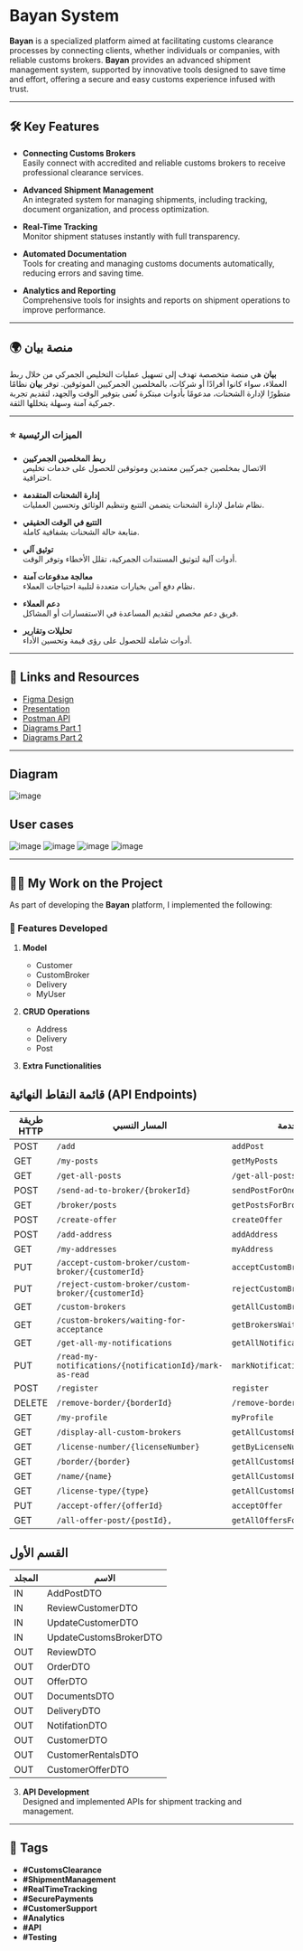 # Bayan System

**Bayan** is a specialized platform aimed at facilitating customs clearance processes by connecting clients, whether individuals or companies, with reliable customs brokers. **Bayan** provides an advanced shipment management system, supported by innovative tools designed to save time and effort, offering a secure and easy customs experience infused with trust.

---

## 🛠 Key Features

- **Connecting Customs Brokers**  
  Easily connect with accredited and reliable customs brokers to receive professional clearance services.

- **Advanced Shipment Management**  
  An integrated system for managing shipments, including tracking, document organization, and process optimization.

- **Real-Time Tracking**  
  Monitor shipment statuses instantly with full transparency.

- **Automated Documentation**  
  Tools for creating and managing customs documents automatically, reducing errors and saving time.


- **Analytics and Reporting**  
  Comprehensive tools for insights and reports on shipment operations to improve performance.

---

## 🌍 منصة بيان

**بيان** هي منصة متخصصة تهدف إلى تسهيل عمليات التخليص الجمركي من خلال ربط العملاء، سواء كانوا أفرادًا أو شركات، بالمخلصين الجمركيين الموثوقين. توفر **بيان** نظامًا متطورًا لإدارة الشحنات، مدعومًا بأدوات مبتكرة تُعنى بتوفير الوقت والجهد، لتقديم تجربة جمركية آمنة وسهلة يتخللها الثقة.

---

### ⭐️ الميزات الرئيسية

- **ربط المخلصين الجمركيين**  
  الاتصال بمخلصين جمركيين معتمدين وموثوقين للحصول على خدمات تخليص احترافية.

- **إدارة الشحنات المتقدمة**  
  نظام شامل لإدارة الشحنات يتضمن التتبع وتنظيم الوثائق وتحسين العمليات.

- **التتبع في الوقت الحقيقي**  
  متابعة حالة الشحنات بشفافية كاملة.

- **توثيق آلي**  
  أدوات آلية لتوثيق المستندات الجمركية، تقلل الأخطاء وتوفر الوقت.

- **معالجة مدفوعات آمنة**  
  نظام دفع آمن بخيارات متعددة لتلبية احتياجات العملاء.

- **دعم العملاء**  
  فريق دعم مخصص لتقديم المساعدة في الاستفسارات أو المشاكل.

- **تحليلات وتقارير**  
  أدوات شاملة للحصول على رؤى قيمة وتحسين الأداء.

---

## 🔗 Links and Resources

- [Figma Design](#)  
- [Presentation](#)  
- [Postman API](https://documenter.getpostman.com/view/40740226/2sAYJAcwpL)  
- [Diagrams Part 1](#)  
- [Diagrams Part 2](#)

---
## Diagram
![image](https://github.com/user-attachments/assets/f8633fc7-8efe-4132-9a1e-bdd2a552a960)

## User cases 
![image](https://github.com/user-attachments/assets/44bb88da-2b41-4cf2-82bd-64e8a707ab90)
![image](https://github.com/user-attachments/assets/50c32047-16e0-4025-84fb-0b57b66e7916)
![image](https://github.com/user-attachments/assets/3ae585af-cfe2-4b43-a2aa-85fa439262da)
![image](https://github.com/user-attachments/assets/8eed383e-5e78-4a1d-9e8d-17e3fdf6f797)

----
## 👩‍💻 My Work on the Project

As part of developing the **Bayan** platform, I implemented the following:

### 🚀 Features Developed

1. **Model**  
   - Customer
   - CustomBroker
   - Delivery
   - MyUser
1. **CRUD Operations**  
   - Address
   - Delivery
   - Post


2. **Extra Functionalities**  
## قائمة النقاط النهائية (API Endpoints)

| **طريقة HTTP** | **المسار النسبي**                                    | **ميثود الخدمة**                |
|----------------|------------------------------------------------------|----------------------------------|
| POST           | `/add`                                               | `addPost`             |
| GET            | `/my-posts                      `                    | `getMyPosts`           |
| GET            | `/get-all-posts`                                     | `/get-all-posts`             |
| POST            | `/send-ad-to-broker/{brokerId}`                      | `sendPostForOneBroker`           |
| GET            | `/broker/posts`                                       | `getPostsForBroker`       |
| POST            | `/create-offer`                                       | `createOffer`                    |
| POST            | `/add-address`                                        | `addAddress`                   |
| GET            | `/my-addresses`                                       | `myAddress`                     |
| PUT            | `/accept-custom-broker/custom-broker/{customerId}`    | `acceptCustomBroker`               |
| PUT            | `/reject-custom-broker/custom-broker/{customerId}`    | `rejectCustomBroker`              |
| GET           | `/custom-brokers`                                     | `getAllCustomBrokers`              |
| GET           | `/custom-brokers/waiting-for-acceptance`               | `getBrokersWaitingForAcceptance`  |
| GET            | `/get-all-my-notifications`                             | `getAllNotifications`            |
| PUT            | `/read-my-notifications/{notificationId}/mark-as-read` | `markNotificationAsRead`         |
| POST           | `/register`                                           | `register`                      |
| DELETE         | `/remove-border/{borderId}`                           | `/remove-border/{borderId}`   |
| GET            | `/my-profile`                                          | `myProfile`                       |
| GET            | `/display-all-custom-brokers`                         | `getAllCustomsBrokers`           |
| GET            | `/license-number/{licenseNumber}`                     | `getByLicenseNumber`          |
| GET            | `/border/{border}`                                    | `getAllCustomsByBorder`          |
| GET            | `/name/{name}`                                       | `getAllCustomsByName`            |
| GET            | `/license-type/{type}`                                 | `getAllCustomsByLicenseType`    |
| PUT            | `/accept-offer/{offerId} `                          | `acceptOffer`                     |
| GET            | `/all-offer-post/{postId},`                          | `getAllOffersForOnePost`          |

## القسم الأول

| **المجلد**    | **الاسم**       |
|-----------|------------------------|
| IN        |AddPostDTO              |
| IN        |ReviewCustomerDTO       |
| IN        | UpdateCustomerDTO      |
| IN        |UpdateCustomsBrokerDTO  |
| OUT       | ReviewDTO              |
| OUT       |OrderDTO                |
| OUT       | OfferDTO               |
| OUT       | DocumentsDTO           |
| OUT       | DeliveryDTO            |
| OUT       | NotifationDTO          |
| OUT       | CustomerDTO            |
| OUT       | CustomerRentalsDTO      |
| OUT       | CustomerOfferDTO        |

3. **API Development**  
   Designed and implemented APIs for shipment tracking and management.

---

## 📂 Tags

- **#CustomsClearance**  
- **#ShipmentManagement**  
- **#RealTimeTracking**  
- **#SecurePayments**  
- **#CustomerSupport**  
- **#Analytics**  
- **#API**  
- **#Testing**
